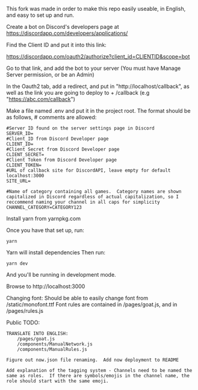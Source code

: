 This fork was made in order to make this repo easily useable, in English, and easy to set up and run.


Create a bot on Discord's developers page at https://discordapp.com/developers/applications/

Find the Client ID and put it into this link:

https://discordapp.com/oauth2/authorize?client_id=CLIENTID&scope=bot

Go to that link, and add the bot to your server (You must have Manage Server permission, or be an Admin)

In the Oauth2 tab, add a redirect, and put in "http://localhost/callback", as well as the link you are going to deploy to + /callback (e.g "https://abc.com/callback")

Make a file named .env and put it in the project root. The format should be as follows, # comments are allowed:

    #Server ID found on the server settings page in Discord
    SERVER_ID=
    #Client_ID from Discord Developer page
    CLIENT_ID=
    #Client Secret from Discord Developer page
    CLIENT_SECRET=
    #Client Token from Discord Developer page
    CLIENT_TOKEN=
    #URL of callback site for DiscordAPI, leave empty for default localhost:3000
    SITE_URL=

	#Name of category containing all games.  Category names are shown capitalized in Discord regardless of actual capitalization, so I reccommend naming your channel in all caps for simplicity
	CHANNEL_CATEGORY=CATEGORY123

    
Install yarn from yarnpkg.com

Once you have that set up, run:

    yarn

Yarn will install dependencies
Then run:

    yarn dev

And you'll be running in development mode.

Browse to http://localhost:3000

Changing font:
Should be able to easily change font from /static/monofont.ttf
Font rules are contained in /pages/goat.js, and in /pages/rules.js

Public TODO:

    TRANSLATE INTO ENGLISH:
        /pages/goat.js
        /components/ManualNetwork.js
        /components/ManualRules.js
            
    Figure out now.json file renaming.  Add now deployment to README
    	
	Add explanation of the tagging system - Channels need to be named the same as roles.  If there are symbols/emojis in the channel name, the role should start with the same emoji.